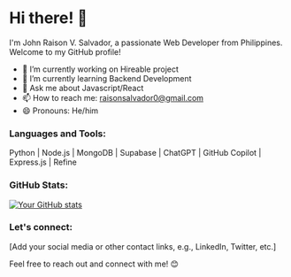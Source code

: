 <link rel="stylesheet" href="https://cdnjs.cloudflare.com/ajax/libs/font-awesome/5.15.4/css/all.min.css">

# Hi there! 👋

I'm John Raison V. Salvador, a passionate Web Developer from Philippines. Welcome to my GitHub profile!

- 🔭 I’m currently working on Hireable project
- 🌱 I’m currently learning Backend Development
- 💬 Ask me about Javascript/React
- 📫 How to reach me: raisonsalvador0@gmail.com
- 😄 Pronouns: He/him

### Languages and Tools:

<i class="fab fa-python"></i> Python | <i class="fab fa-node-js"></i> Node.js | <i class="fas fa-database"></i> MongoDB | <i class="fas fa-database"></i> Supabase | <i class="fas fa-robot"></i> ChatGPT | <i class="fab fa-github"></i> GitHub Copilot | <i class="fab fa-node-js"></i> Express.js | <i class="fas fa-cogs"></i> Refine




### GitHub Stats:

[![Your GitHub stats](https://github-readme-stats.vercel.app/api?username=pngtaq&show_icons=true&theme=radical)](https://github.com/pngtaq)

### Let's connect:

[Add your social media or other contact links, e.g., LinkedIn, Twitter, etc.]

Feel free to reach out and connect with me! 😊
